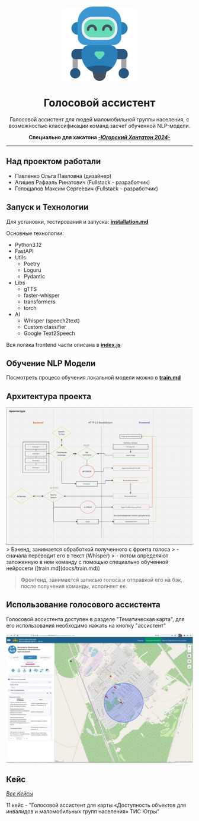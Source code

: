 <p align="center">
  <a href="https://gitlab.hackathon.uriit.ru/kematin2/11">
    <img src="images/robot.png" alt="ассистент" width="200px" height="200px"/>
  </a>
</p>

<h1 align="center">Голосовой ассистент</h1>

<div align="center">
Голосовой ассистент для людей маломобильной группы населения, с возможностью классификации команд засчет обученной NLP-модели.

**Специально для хакатона [*-Югорский Хантатон 2024-*](https://хантатон.рф/2024/)**
</div>

***

## Над проектом работали
- Павленко Ольга Павловна (дизайнер)
- Агишев Рафаэль Ринатович (Fullstack - разработчик)
- Голощапов Максим Сергеевич (Fullstack - разработчик)

## Запуск и Технологии

Для установки, тестирования и запуска: **[installation.md](docs/installation.md)**

Основные технологии:
- Python3.12
- FastAPI
- Utils
    - Poetry
    - Loguru
    - Pydantic
- Libs
    - gTTS
    - faster-whisper
    - transformers
    - torch
- AI
    - Whisper (speech2text)
    - Custom classifier
    - Google Text2Speech

Вся логика frontend части описана в **[index.js](src/component/js/index.js)**

## Обучение NLP Модели

Посмотреть процесс обучения локальной модели можно в **[train.md](docs/train.md)**

## Архитектура проекта
<img src="images/schema.png" alt="архитектура"/>
> Бэкенд, занимается обработкой полученного с фронта голоса
> - сначала переводит его в текст (Whisper)
> - потом определяют заложенную в нем команду с помощью специально обученной нейросети ([train.md](docs/train.md))

>Фронтенд, занимается записью голоса и отправкой его на бэк, после получения команды, исполняет ее.

## Использование голосового ассистента 
Голосовой ассистента доступен в разделе "Тематическая карта", для его использования необходимо нажать на кнопку "ассистент"

<img src="images/hmao_map.jpg" alt="карта"/>

## Кейс

_[Все Кейсы](https://hackathon.uriit.ru/2024/tasks/)_

11 кейс - "Голосовой ассистент для карты «Доступность объектов для инвалидов и маломобильных групп населения» ТИС Югры"

